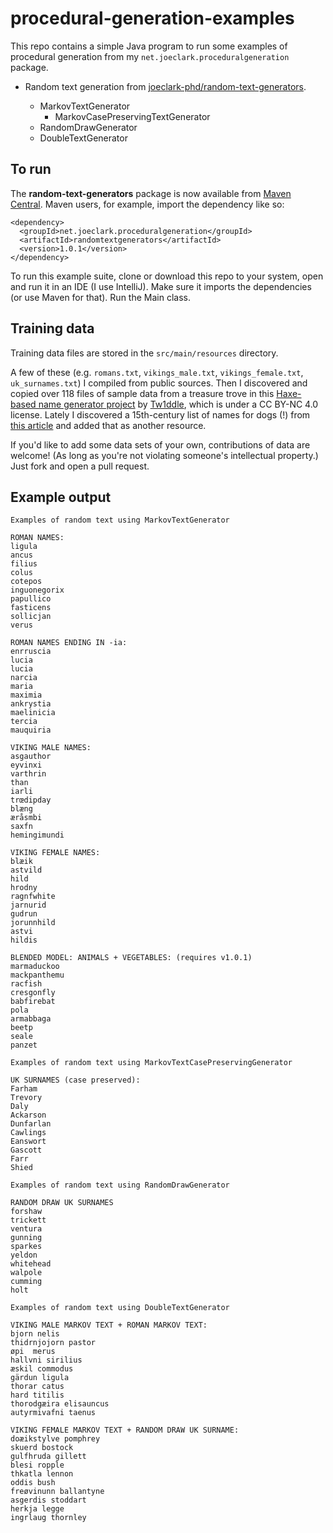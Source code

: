 # procedural-generation-examples

This repo contains a simple Java program to run some examples of procedural generation from my `net.joeclark.proceduralgeneration` package.

- Random text generation from [joeclark-phd/random-text-generators](https://github.com/joeclark-phd/random-text-generators).  

  - MarkovTextGenerator
    - MarkovCasePreservingTextGenerator
  - RandomDrawGenerator
  - DoubleTextGenerator


## To run

The **random-text-generators** package is now available from [Maven Central](https://search.maven.org/search?q=g:%22net.joeclark.proceduralgeneration%22%20AND%20a:%22randomtextgenerators%22).  Maven users, for example, import the dependency like so:

    <dependency>
      <groupId>net.joeclark.proceduralgeneration</groupId>
      <artifactId>randomtextgenerators</artifactId>
      <version>1.0.1</version>
    </dependency>

Το run this example suite, clone or download this repo to your system, open and run it in an IDE (I use IntelliJ).  Make sure it imports the dependencies (or use Maven for that).  Run the Main class.

## Training data

Training data files are stored in the `src/main/resources` directory. 

A few of these (e.g. `romans.txt`, `vikings_male.txt`, `vikings_female.txt`, `uk_surnames.txt`) I compiled from public sources. Then I discovered and copied over 118 files of sample data from a treasure trove in this [Haxe-based name generator project](https://github.com/Tw1ddle/MarkovNameGenerator) by [Tw1ddle](https://github.com/Tw1ddle), which is under a CC BY-NC 4.0 license.  Lately I discovered a 15th-century list of names for dogs (!) from [this article](https://doi.org/10.1484/J.VIATOR.1.103488) and added that as another resource.

If you'd like to add some data sets of your own, contributions of data are welcome! (As long as you're not violating someone's intellectual property.)  Just fork and open a pull request.

## Example output

    Examples of random text using MarkovTextGenerator
    
    ROMAN NAMES:
    ligula
    ancus
    filius
    colus
    cotepos
    inguonegorix
    papullico
    fasticens
    sollicjan
    verus
    
    ROMAN NAMES ENDING IN -ia:
    enrruscia
    lucia
    lucia
    narcia
    maria
    maximia
    ankrystia
    maelinicia
    tercia
    mauquiria
    
    VIKING MALE NAMES:
    asgauthor
    eyvinxi
    varthrin
    than
    iarli
    trœdipday
    blæng
    æråsmbi
    saxfn
    hemingimundi
    
    VIKING FEMALE NAMES:
    blæik
    astvild
    hild
    hrodny
    ragnfwhite
    jarnurid
    gudrun
    jorunnhild
    astvi
    hildis
    
    BLENDED MODEL: ANIMALS + VEGETABLES: (requires v1.0.1)
    marmaduckoo
    mackpanthemu
    racfish
    cresgonfly
    babfirebat
    pola
    armabbaga
    beetp
    seale
    panzet

    Examples of random text using MarkovTextCasePreservingGenerator
    
    UK SURNAMES (case preserved):
    Farham
    Trevory
    Daly
    Ackarson
    Dunfarlan
    Cawlings
    Eanswort
    Gascott
    Farr
    Shied

    Examples of random text using RandomDrawGenerator
    
    RANDOM DRAW UK SURNAMES
    forshaw
    trickett
    ventura
    gunning
    sparkes
    yeldon
    whitehead
    walpole
    cumming
    holt
    
    Examples of random text using DoubleTextGenerator
    
    VIKING MALE MARKOV TEXT + ROMAN MARKOV TEXT:
    bjorn nelis
    thidrnjojorn pastor
    øpi  merus
    hallvni sirilius
    æskil commodus
    gärdun ligula
    thorar catus
    hard titilis
    thorodgæira elisauncus
    autyrmivafni taenus
    
    VIKING FEMALE MARKOV TEXT + RANDOM DRAW UK SURNAME:
    doæikstylve pomphrey
    skuerd bostock
    gulfhruda gillett
    blesi ropple
    thkatla lennon
    oddis bush
    freøvinunn ballantyne
    asgerdis stoddart
    herkja legge
    ingrlaug thornley
